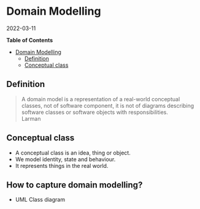 # Domain Modelling
2022-03-11
<!-- markdown-toc start - Don't edit this section. Run M-x markdown-toc-refresh-toc -->
**Table of Contents**

- [Domain Modelling](#domain-modelling)
    - [Definition](#definition)
    - [Conceptual class](#conceptual-class)

<!-- markdown-toc end -->

## Definition

> A domain model is a representation of a real-world conceptual classes, not of software component, it is not of diagrams describing software classes or software objects with responsibilities. <br />
> Larman

## Conceptual class
* A conceptual class is an idea, thing or object.
* We model identity, state and behaviour.
* It represents things in the real world.

## How to capture domain modelling?
* UML Class diagram
